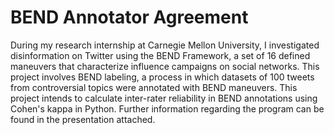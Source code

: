 # BEND Annotator Agreement
During my research internship at Carnegie Mellon University, I investigated disinformation on Twitter using the BEND Framework, a set of 16 defined maneuvers that characterize influence campaigns on social networks. This project involves BEND labeling, a process in which datasets of 100 tweets from controversial topics were annotated with BEND maneuvers. This project intends to calculate inter-rater reliability in BEND annotations using Cohen's kappa in Python.
Further information regarding the program can be found in the presentation attached.
